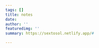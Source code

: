 ```yaml
---
tags: []
title: notes
date: 
author: ''
featuredimg: ''
summary: https://sextosol.netlify.app/#

---
```

